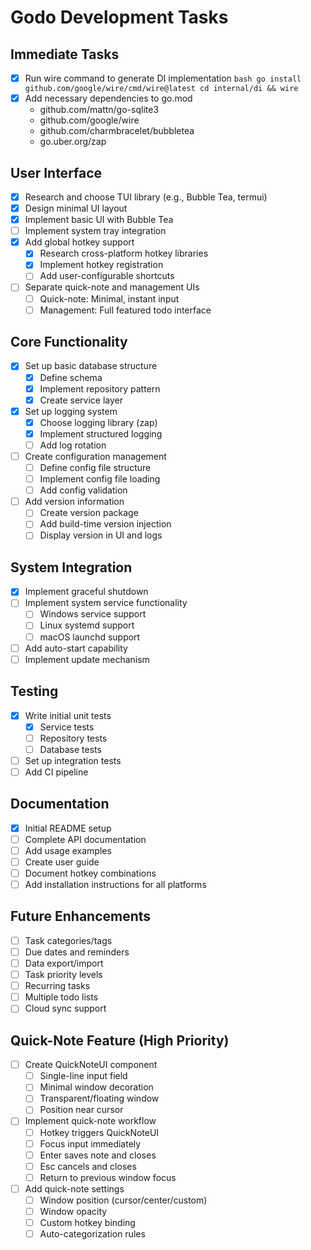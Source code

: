 # Godo Development Tasks

## Immediate Tasks
- [x] Run wire command to generate DI implementation  ```bash
  go install github.com/google/wire/cmd/wire@latest
  cd internal/di && wire  ```
- [x] Add necessary dependencies to go.mod
  - github.com/mattn/go-sqlite3
  - github.com/google/wire
  - github.com/charmbracelet/bubbletea
  - go.uber.org/zap

## User Interface
- [x] Research and choose TUI library (e.g., Bubble Tea, termui)
- [x] Design minimal UI layout
- [x] Implement basic UI with Bubble Tea
- [ ] Implement system tray integration
- [x] Add global hotkey support
  - [x] Research cross-platform hotkey libraries
  - [x] Implement hotkey registration
  - [ ] Add user-configurable shortcuts
- [ ] Separate quick-note and management UIs
  - [ ] Quick-note: Minimal, instant input
  - [ ] Management: Full featured todo interface

## Core Functionality
- [x] Set up basic database structure
  - [x] Define schema
  - [x] Implement repository pattern
  - [x] Create service layer
- [x] Set up logging system
  - [x] Choose logging library (zap)
  - [x] Implement structured logging
  - [ ] Add log rotation
- [ ] Create configuration management
  - [ ] Define config file structure
  - [ ] Implement config file loading
  - [ ] Add config validation
- [ ] Add version information
  - [ ] Create version package
  - [ ] Add build-time version injection
  - [ ] Display version in UI and logs

## System Integration
- [x] Implement graceful shutdown
- [ ] Implement system service functionality
  - [ ] Windows service support
  - [ ] Linux systemd support
  - [ ] macOS launchd support
- [ ] Add auto-start capability
- [ ] Implement update mechanism

## Testing
- [x] Write initial unit tests
  - [x] Service tests
  - [ ] Repository tests
  - [ ] Database tests
- [ ] Set up integration tests
- [ ] Add CI pipeline

## Documentation
- [x] Initial README setup
- [ ] Complete API documentation
- [ ] Add usage examples
- [ ] Create user guide
- [ ] Document hotkey combinations
- [ ] Add installation instructions for all platforms

## Future Enhancements
- [ ] Task categories/tags
- [ ] Due dates and reminders
- [ ] Data export/import
- [ ] Task priority levels
- [ ] Recurring tasks
- [ ] Multiple todo lists
- [ ] Cloud sync support

## Quick-Note Feature (High Priority)
- [ ] Create QuickNoteUI component
  - [ ] Single-line input field
  - [ ] Minimal window decoration
  - [ ] Transparent/floating window
  - [ ] Position near cursor
- [ ] Implement quick-note workflow
  - [ ] Hotkey triggers QuickNoteUI
  - [ ] Focus input immediately
  - [ ] Enter saves note and closes
  - [ ] Esc cancels and closes
  - [ ] Return to previous window focus
- [ ] Add quick-note settings
  - [ ] Window position (cursor/center/custom)
  - [ ] Window opacity
  - [ ] Custom hotkey binding
  - [ ] Auto-categorization rules
